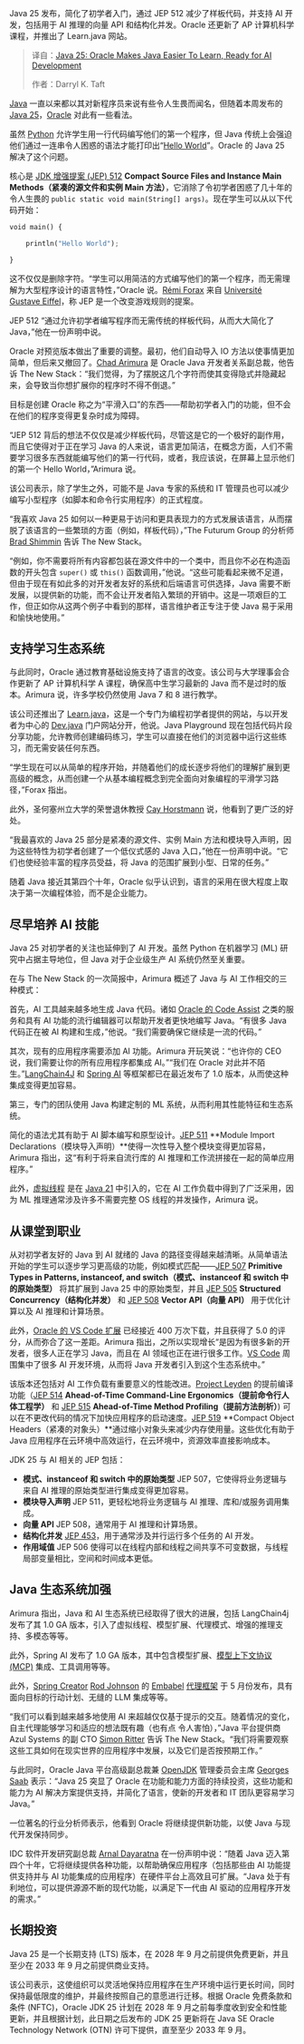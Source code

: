 <!--
title: Java 25：Oracle让Java更易学，为AI开发做好准备
cover: https://cdn.thenewstack.io/media/2025/09/8f935504-getty-images-sg2eggqll14-unsplash.jpg
summary: Java 25 发布，简化了初学者入门，通过 JEP 512 减少了样板代码，并支持 AI 开发，包括用于 AI 推理的向量 API 和结构化并发。Oracle 还更新了 AP 计算机科学课程，并推出了 Learn.java 网站。
-->

Java 25 发布，简化了初学者入门，通过 JEP 512 减少了样板代码，并支持 AI 开发，包括用于 AI 推理的向量 API 和结构化并发。Oracle 还更新了 AP 计算机科学课程，并推出了 Learn.java 网站。

> 译自：[Java 25: Oracle Makes Java Easier To Learn, Ready for AI Development](https://thenewstack.io/java-25-oracle-makes-java-easier-to-learn-ready-for-ai-development/)
> 
> 作者：Darryl K. Taft

[Java](https://thenewstack.io/java-at-30-the-genius-behind-the-code-that-changed-tech/) 一直以来都以其对新程序员来说有些令人生畏而闻名，但随着本周发布的 [Java 25](https://www.oracle.com/news/announcement/oracle-releases-java-25-2025-09-16/)，[Oracle](https://www.oracle.com/developer?utm_content=inline+mention) 对此有一些看法。

虽然 [Python](https://thenewstack.io/how-python-grew-from-a-language-to-a-community/) 允许学生用一行代码编写他们的第一个程序，但 Java 传统上会强迫他们通过一连串令人困惑的语法才能打印出“[Hello World](https://thenewstack.io/how-to-define-and-use-your-own-functions-in-python/)”。Oracle 的 Java 25 解决了这个问题。

核心是 [JDK 增强提案 (JEP) 512](https://openjdk.org/jeps/512) **Compact Source Files and Instance Main Methods（紧凑的源文件和实例 Main 方法）**，它消除了令初学者困惑了几十年的令人生畏的 `public static void main(String[] args)`。现在学生可以从以下代码开始：

```py
void main() {

    println("Hello World");

}
```

这不仅仅是删除字符。“学生可以用简洁的方式编写他们的第一个程序，而无需理解为大型程序设计的语言特性，”Oracle 说。[Rémi Forax](https://github.com/forax) 来自 [Université Gustave Eiffel](https://www.univ-gustave-eiffel.fr/en/)，称 JEP 是一个改变游戏规则的提案。

JEP 512 “通过允许初学者编写程序而无需传统的样板代码，从而大大简化了 Java，”他在一份声明中说。

Oracle 对预览版本做出了重要的调整。最初，他们自动导入 IO 方法以使事情更加简单，但后来又撤回了。[Chad Arimura](https://www.linkedin.com/in/chadarimura/) 是 Oracle Java 开发者关系副总裁，他告诉 The New Stack：“我们觉得，为了摆脱这几个字符而使其变得隐式并隐藏起来，会导致当你想扩展你的程序时不得不倒退。”

目标是创建 Oracle 称之为“平滑入口”的东西——帮助初学者入门的功能，但不会在他们的程序变得更复杂时成为障碍。

“JEP 512 背后的想法不仅仅是减少样板代码，尽管这是它的一个极好的副作用，而且它使得对于正在学习 Java 的人来说，语言更加简洁，在概念方面，人们不需要学习很多东西就能编写他们的第一行代码，或者，我应该说，在屏幕上显示他们的第一个 Hello World，”Arimura 说。

该公司表示，除了学生之外，可能不是 Java 专家的系统和 IT 管理员也可以减少编写小型程序（如脚本和命令行实用程序）的正式程度。

“我喜欢 Java 25 如何以一种更易于访问和更具表现力的方式发展该语言，从而摆脱了该语言的一些繁琐的方面（例如，样板代码），”The Futurum Group 的分析师 [Brad Shimmin](https://www.linkedin.com/in/bradshimmin/) 告诉 The New Stack。

“例如，你不需要将所有内容都包装在源文件中的一个类中，而且你不必在构造函数的开头包含 `super()` 或 `this()` 函数调用，”他说。“这些可能看起来微不足道，但由于现在有如此多的对开发者友好的系统和后端语言可供选择，Java 需要不断发展，以提供新的功能，而不会让开发者陷入繁琐的开销中。这是一项艰巨的工作，但正如你从这两个例子中看到的那样，语言维护者正专注于使 Java 易于采用和愉快地使用。”

## 支持学习生态系统

与此同时，Oracle 通过教育基础设施支持了语言的改变。该公司与大学理事会合作更新了 AP 计算机科学 A 课程，确保高中生学习最新的 Java 而不是过时的版本。Arimura 说，许多学校仍然使用 Java 7 和 8 进行教学。

该公司还推出了 [Learn.java](https://learn.java/)，这是一个专门为编程初学者提供的网站，与以开发者为中心的 [Dev.java](https://dev.java/) 门户网站分开，他说。Java Playground 现在包括代码片段分享功能，允许教师创建编码练习，学生可以直接在他们的浏览器中运行这些练习，而无需安装任何东西。

“学生现在可以从简单的程序开始，并随着他们的成长逐步将他们的理解扩展到更高级的概念，从而创建一个从基本编程概念到完全面向对象编程的平滑学习路径，”Forax 指出。

此外，圣何塞州立大学的荣誉退休教授 [Cay Horstmann](https://www.linkedin.com/in/cay-horstmann-659a4b/?originalSubdomain=de) 说，他看到了更广泛的好处。

“我最喜欢的 Java 25 部分是紧凑的源文件、实例 Main 方法和模块导入声明，因为这些特性为初学者创建了一个低仪式感的 Java 入口，”他在一份声明中说。“它们也使经验丰富的程序员受益，将 Java 的范围扩展到小型、日常的任务。”

随着 Java 接近其第四个十年，Oracle 似乎认识到，语言的采用在很大程度上取决于第一次编程体验，而不是企业能力。

## 尽早培养 AI 技能

Java 25 对初学者的关注也延伸到了 AI 开发。虽然 Python 在机器学习 (ML) 研究中占据主导地位，但 Java 对于企业级生产 AI 系统仍然至关重要。

在与 The New Stack 的一次简报中，Arimura 概述了 Java 与 AI 工作相交的三种模式：

首先，AI 工具越来越多地生成 Java 代码。诸如 [Oracle 的 Code Assist](https://thenewstack.io/oracles-code-assist-fashionably-late-to-the-genai-party/) 之类的服务和具有 AI 功能的流行编辑器可以帮助开发者更快地编写 Java。“有很多 Java 代码正在被 AI 构建和生成，”他说。“我们需要确保它继续是一流的代码。”

其次，现有的应用程序需要添加 AI 功能。Arimura 开玩笑说：“也许你的 CEO 说，我们需要让你的所有应用程序都集成 AI。”“我们在 Oracle 对此并不陌生。”[LangChain4J](https://github.com/langchain4j/langchain4j) 和 [Spring AI](https://thenewstack.io/production-worthy-ai-with-spring-ai-1-0/) 等框架都已在最近发布了 1.0 版本，从而使这种集成变得更加容易。

第三，专门的团队使用 Java 构建定制的 ML 系统，从而利用其性能特征和生态系统。

简化的语法尤其有助于 AI 脚本编写和原型设计。[JEP 511](https://openjdk.org/jeps/511) **Module Import Declarations（模块导入声明）**使得一次性导入整个模块变得更加容易，Arimura 指出，这“有利于将来自流行库的 AI 推理和工作流拼接在一起的简单应用程序。”

此外，[虚拟线程](https://thenewstack.io/how-do-javas-virtual-threads-help-your-business/) 是在 [Java 21](https://thenewstack.io/we-can-have-nice-things-upgrading-to-java-21-is-worth-it/) 中引入的，它在 AI 工作负载中得到了广泛采用，因为 ML 推理通常涉及许多不需要完整 OS 线程的并发操作，Arimura 说。

## 从课堂到职业

从对初学者友好的 Java 到 AI 就绪的 Java 的路径变得越来越清晰。从简单语法开始的学生可以逐步学习更高级的功能，例如模式匹配——[JEP 507](https://openjdk.org/jeps/507) **Primitive Types in Patterns, instanceof, and switch（模式、instanceof 和 switch 中的原始类型）** 将其扩展到 Java 25 中的原始类型，并且 [JEP 505](https://openjdk.org/jeps/505) **Structured Concurrency（结构化并发）** 和 [JEP 508](https://openjdk.org/jeps/508) **Vector API（向量 API）** 用于优化计算以及 AI 推理和计算场景。

此外，[Oracle 的 VS Code 扩展](https://inside.java/2023/10/18/announcing-vscode-extension/) 已经接近 400 万次下载，并且获得了 5.0 的评分，从而弥合了这一差距。Arimura 指出，之所以实现增长“是因为有很多新的开发者，很多人正在学习 Java，而且在 AI 领域也正在进行很多工作。[VS Code](https://thenewstack.io/how-to-use-vs-code-for-python-and-why-you-should/) 周围集中了很多 AI 开发环境，从而将 Java 开发者引入到这个生态系统中。”

该版本还包括对 AI 工作负载有重要意义的性能改进。[Project Leyden](https://openjdk.org/projects/leyden/) 的提前编译功能（[JEP 514](https://openjdk.org/jeps/514) **Ahead-of-Time Command-Line Ergonomics（提前命令行人体工程学）** 和 [JEP 515](https://openjdk.org/jeps/515) **Ahead-of-Time Method Profiling（提前方法剖析）**) 可以在不更改代码的情况下加快应用程序的启动速度。[JEP 519](https://openjdk.org/jeps/519) **Compact Object Headers（紧凑的对象头）**通过缩小对象头来减少内存使用量。这些优化有助于 Java 应用程序在云环境中高效运行，在云环境中，资源效率直接影响成本。

JDK 25 与 AI 相关的 JEP 包括：

* **模式、instanceof 和 switch 中的原始类型** JEP 507，它使得将业务逻辑与来自 AI 推理的原始类型进行集成变得更加容易。
* **模块导入声明** JEP 511，更轻松地将业务逻辑与 AI 推理、库和/或服务调用集成。
* **向量 API** JEP 508，通常用于 AI 推理和计算场景。
* **结构化并发** [JEP 453](https://openjdk.org/jeps/453)，用于通常涉及并行运行多个任务的 AI 开发。
* **作用域值** JEP 506 使得可以在线程内部和线程之间共享不可变数据，与线程局部变量相比，空间和时间成本更低。

## Java 生态系统加强

Arimura 指出，Java 和 AI 生态系统已经取得了很大的进展，包括 LangChain4j 发布了其 1.0 GA 版本，引入了虚拟线程、模型扩展、代理模式、增强的推理支持、多模态等等。

此外，Spring AI 发布了 1.0 GA 版本，其中包含模型扩展、[模型上下文协议 (MCP)](https://thenewstack.io/what-is-mcp-game-changer-or-just-more-hype/) 集成、工具调用等等。

此外，[Spring Creator](https://www.eweek.com/development/springsource-gains-momentum-in-enterprise-java/) [Rod Johnson](https://www.linkedin.com/in/johnsonroda/?originalSubdomain=au) 的 [Embabel](https://thenewstack.io/meet-embabel-a-framework-for-building-ai-agents-with-java/) [代理框架](https://thenewstack.io/java-for-agentic-ai-app-development-what-you-need-to-know/) 于 5 月份发布，具有面向目标的行动计划、无缝的 LLM 集成等等。

“我们可以看到越来越多地使用 AI 来超越仅仅基于提示的交互。随着情况的变化，自主代理能够学习和适应的想法既有趣（也有点 令人害怕），”Java 平台提供商 Azul Systems 的副 CTO [Simon Ritter](https://www.linkedin.com/in/siritter/?originalSubdomain=uk) 告诉 The New Stack。“我们将需要观察这些工具如何在现实世界的应用程序中发展，以及它们是否按预期工作。”

与此同时，Oracle Java 平台高级副总裁兼 [OpenJDK](https://thenewstack.io/the-hidden-risks-of-unsupported-openjdk-in-financial-systems/) 管理委员会主席 [Georges Saab](https://www.linkedin.com/in/georgessaab/) 表示：“Java 25 突显了 Oracle 在功能和能力方面的持续投资，这些功能和能力为 AI 解决方案提供支持，并简化了语言，使新的开发者和 IT 团队更容易学习 Java。”

一位著名的行业分析师表示，他看到 Oracle 将继续提供新功能，以使 Java 与现代开发保持同步。

IDC 软件开发研究副总裁 [Arnal Dayaratna](https://www.linkedin.com/in/nextgenai/) 在一份声明中说：“随着 Java 迈入第四个十年，它将继续提供各种功能，以帮助确保应用程序（包括那些由 AI 功能提供支持并与 AI 功能集成的应用程序）在硬件平台上高效且可扩展。“Java 处于有利地位，可以提供源源不断的现代功能，以满足下一代由 AI 驱动的应用程序开发的需求。”

## 长期投资

Java 25 是一个长期支持 (LTS) 版本，在 2028 年 9 月之前提供免费更新，并且至少在 2033 年 9 月之前提供商业支持。

该公司表示，这使组织可以灵活地保持应用程序在生产环境中运行更长时间，同时保持最低限度的维护，并最终按照自己的意愿进行迁移。根据 Oracle 免费条款和条件 (NFTC)，Oracle JDK 25 计划在 2028 年 9 月之前每季度收到安全和性能更新，并且根据计划，此日期之后发布的 JDK 25 更新将在 Java SE Oracle Technology Network (OTN) 许可下提供，直至至少 2033 年 9 月。